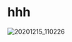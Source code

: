 # hhh
![20201215_110226](https://user-images.githubusercontent.com/77476778/108199413-fe1c9b80-7142-11eb-9c33-2cb1bfd8dd21.png)
